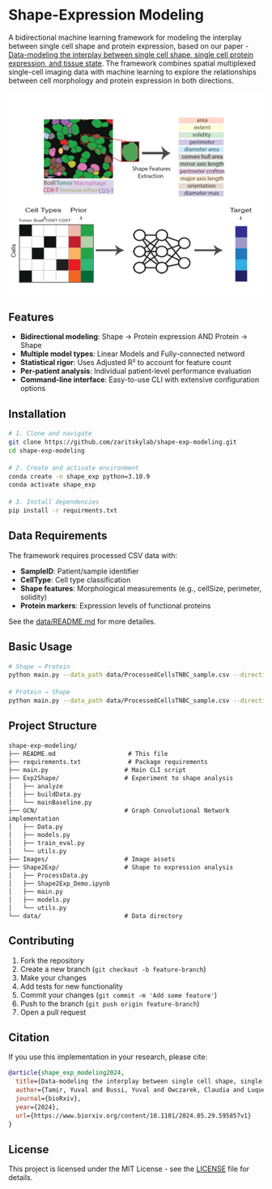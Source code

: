 # Shape-Expression Modeling

A bidirectional machine learning framework for modeling the interplay between single cell shape and protein expression, based on our paper -  [Data-modeling the interplay between single cell shape, single cell protein expression, and tissue state](https://www.biorxiv.org/content/10.1101/2024.05.29.595857v1). The framework combines spatial multiplexed single-cell imaging data with machine learning to explore the relationships between cell morphology and protein expression in both directions.

![Shape-Expression Modeling](Images/forGit_page-0001.jpg)

## Features

- **Bidirectional modeling**: Shape → Protein expression AND Protein → Shape
- **Multiple model types**: Linear Models and Fully-connected netword
- **Statistical rigor**: Uses Adjusted R² to account for feature count
- **Per-patient analysis**: Individual patient-level performance evaluation
- **Command-line interface**: Easy-to-use CLI with extensive configuration options

## Installation

```bash
# 1. Clone and navigate
git clone https://github.com/zaritskylab/shape-exp-modeling.git
cd shape-exp-modeling

# 2. Create and activate environment
conda create -n shape_exp python=3.10.9
conda activate shape_exp

# 3. Install dependencies
pip install -r requirments.txt

```

## Data Requirements

The framework requires processed CSV data with:
- **SampleID**: Patient/sample identifier
- **CellType**: Cell type classification  
- **Shape features**: Morphological measurements (e.g., cellSize, perimeter, solidity)
- **Protein markers**: Expression levels of functional proteins

See the [data/README.md](data/README.md) for more detailes.

## Basic Usage

```bash
# Shape → Protein
python main.py --data_path data/ProcessedCellsTNBC_sample.csv --direction shape2pro

# Protein → Shape 
python main.py --data_path data/ProcessedCellsTNBC_sample.csv --direction pro2shape
```

## Project Structure

```
shape-exp-modeling/
├── README.md                    # This file
├── requirements.txt             # Package requirements
├── main.py                     # Main CLI script
├── Exp2Shape/                  # Experiment to shape analysis
│   ├── analyze
│   ├── buildData.py
│   └── mainBaseline.py
├── GCN/                        # Graph Convolutional Network implementation
│   ├── Data.py
│   ├── models.py
│   ├── train_eval.py
│   └── utils.py
├── Images/                     # Image assets
├── Shape2Exp/                  # Shape to expression analysis
│   ├── ProcessData.py
│   ├── Shape2Exp_Demo.ipynb
│   ├── main.py
│   ├── models.py
│   └── utils.py
└── data/                       # Data directory
```


## Contributing

1. Fork the repository
2. Create a new branch (`git checkout -b feature-branch`)
3. Make your changes
4. Add tests for new functionality
5. Commit your changes (`git commit -m 'Add some feature'`)
6. Push to the branch (`git push origin feature-branch`)
7. Open a pull request

## Citation

If you use this implementation in your research, please cite:

```bibtex
@article{shape_exp_modeling2024,
  title={Data-modeling the interplay between single cell shape, single cell protein expression, and tissue state},
  author={Tamir, Yuval and Bussi, Yuval and Owczarek, Claudia and Luque, Luciana and Torrisi, Giuseppe and Rose, Leor Ariel and Kliper-Gross, Orit and Sander, Chris and Schumacher, Linus and Parsons, Maddy and Keren, Leeat and Zaritsky, Assaf},
  journal={bioRxiv},
  year={2024},
  url={https://www.biorxiv.org/content/10.1101/2024.05.29.595857v1}
}
```

## License

This project is licensed under the MIT License - see the [LICENSE](LICENSE) file for details.
